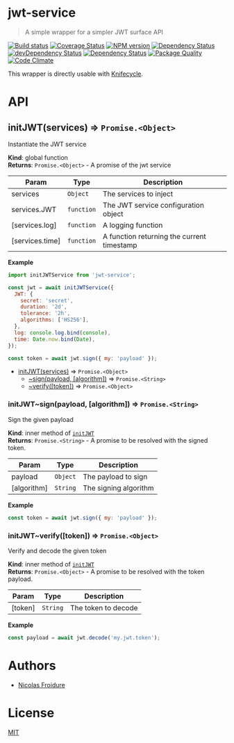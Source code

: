 [//]: # ( )
[//]: # (This file is automatically generated by a `metapak`)
[//]: # (module. Do not change it  except between the)
[//]: # (`content:start/end` flags, your changes would)
[//]: # (be overridden.)
[//]: # ( )
# jwt-service
> A simple wrapper for a simpler JWT surface API

[![Build status](https://secure.travis-ci.org/nfroidure/jwt-service.svg)](https://travis-ci.org/nfroidure/jwt-service)
[![Coverage Status](https://coveralls.io/repos/nfroidure/jwt-service/badge.svg?branch=master)](https://coveralls.io/r/nfroidure/jwt-service?branch=master)
[![NPM version](https://badge.fury.io/js/jwt-service.svg)](https://npmjs.org/package/jwt-service)
[![Dependency Status](https://david-dm.org/nfroidure/jwt-service.svg)](https://david-dm.org/nfroidure/jwt-service)
[![devDependency Status](https://david-dm.org/nfroidure/jwt-service/dev-status.svg)](https://david-dm.org/nfroidure/jwt-service#info=devDependencies)
[![Dependency Status](https://dependencyci.com/github/nfroidure/jwt-service/badge)](https://dependencyci.com/github/nfroidure/jwt-service)
[![Package Quality](http://npm.packagequality.com/shield/jwt-service.svg)](http://packagequality.com/#?package=jwt-service)
[![Code Climate](https://codeclimate.com/github/nfroidure/jwt-service.svg)](https://codeclimate.com/github/nfroidure/jwt-service)


[//]: # (::contents:start)

This wrapper is directly usable with [Knifecycle](https://github.com/nfroidure/knifecycle).

[//]: # (::contents:end)

# API
<a name="initJWT"></a>

## initJWT(services) ⇒ <code>Promise.&lt;Object&gt;</code>
Instantiate the JWT service

**Kind**: global function  
**Returns**: <code>Promise.&lt;Object&gt;</code> - A promise of the jwt service  

| Param | Type | Description |
| --- | --- | --- |
| services | <code>Object</code> | The services to inject |
| services.JWT | <code>function</code> | The JWT service configuration object |
| [services.log] | <code>function</code> | A logging function |
| [services.time] | <code>function</code> | A function returning the current timestamp |

**Example**  
```js
import initJWTService from 'jwt-service';

const jwt = await initJWTService({
  JWT: {
    secret: 'secret',
    duration: '2d',
    tolerance: '2h',
    algorithms: ['HS256'],
  },
  log: console.log.bind(console),
  time: Date.now.bind(Date),
});

const token = await jwt.sign({ my: 'payload' });
```

* [initJWT(services)](#initJWT) ⇒ <code>Promise.&lt;Object&gt;</code>
    * [~sign(payload, [algorithm])](#initJWT..sign) ⇒ <code>Promise.&lt;String&gt;</code>
    * [~verify([token])](#initJWT..verify) ⇒ <code>Promise.&lt;Object&gt;</code>

<a name="initJWT..sign"></a>

### initJWT~sign(payload, [algorithm]) ⇒ <code>Promise.&lt;String&gt;</code>
Sign the given payload

**Kind**: inner method of [<code>initJWT</code>](#initJWT)  
**Returns**: <code>Promise.&lt;String&gt;</code> - A promise to be resolved with the signed token.  

| Param | Type | Description |
| --- | --- | --- |
| payload | <code>Object</code> | The payload to sign |
| [algorithm] | <code>String</code> | The signing algorithm |

**Example**  
```js
const token = await jwt.sign({ my: 'payload' });
```
<a name="initJWT..verify"></a>

### initJWT~verify([token]) ⇒ <code>Promise.&lt;Object&gt;</code>
Verify and decode the given token

**Kind**: inner method of [<code>initJWT</code>](#initJWT)  
**Returns**: <code>Promise.&lt;Object&gt;</code> - A promise to be resolved with the token payload.  

| Param | Type | Description |
| --- | --- | --- |
| [token] | <code>String</code> | The token to decode |

**Example**  
```js
const payload = await jwt.decode('my.jwt.token');
```

# Authors
- [Nicolas Froidure](https://insertafter.com/en/index.html)

# License
[MIT](https://github.com/nfroidure/jwt-service/blob/master/LICENSE)
